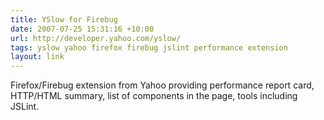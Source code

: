 ```yaml
---
title: YSlow for Firebug
date: 2007-07-25 15:31:16 +10:00
url: http://developer.yahoo.com/yslow/
tags: yslow yahoo firefox firebug jslint performance extension
layout: link
---
```

Firefox/Firebug extension from Yahoo providing performance report card, HTTP/HTML summary, list of components in the page, tools including JSLint.
